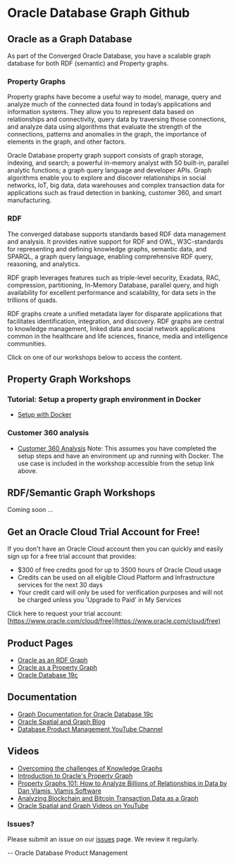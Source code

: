 # Oracle Database Graph Github

## Oracle as a Graph Database
As part of the Converged Oracle Database, you have a scalable graph database for both RDF (semantic) and Property graphs. 

### Property Graphs
Property graphs have become a useful way to model, manage, query and analyze much of the connected data found in today’s applications and information systems.  They allow you to represent data based on relationships and connectivity, query data by traversing those connections, and analyze data using algorithms that evaluate the strength of the connections, patterns and anomalies in the graph, the importance of elements in the graph, and other factors.

Oracle Database property graph support consists of graph storage, indexing, and search; a powerful in-memory analyst with 50 built-in, parallel analytic functions; a graph query language and developer APIs. Graph algorithms enable you to explore and discover relationships in social networks, IoT, big data, data warehouses and complex transaction data for applications such as fraud detection in banking, customer 360, and smart manufacturing.

### RDF 
The converged database supports standards based RDF data management and analysis. It provides native support for RDF and OWL, W3C-standards for representing and defining knowledge graphs, semantic data, and SPARQL, a graph query language, enabling comprehensive RDF query, reasoning, and analytics.  

RDF graph leverages features such as triple-level security, Exadata, RAC, compression, partitioning, In-Memory Database, parallel query, and high availability for excellent performance and scalability, for data sets in the trillions of quads.  

RDF graphs create a unified metadata layer for disparate applications that facilitates identification, integration, and discovery.  RDF graphs are central to knowledge management, linked data and social network applications common in the healthcare and life sciences, finance, media and intelligence communities.


Click on one of our workshops below to access the content.

## Property Graph Workshops

### Tutorial: Setup a property graph environment in Docker
- [Setup with Docker](https://oracle.github.io/learning-library/data-management-library/database/graph/livelabs/)

### Customer 360 analysis 
- [Customer 360 Analysis](https://oracle.github.io/learning-library/data-management-library/database/graph/livelabs/) 
Note: This assumes you have completed the setup steps and have an environment up and running with Docker. The use case is included in the workshop accessible from the setup link above. 

## RDF/Semantic Graph Workshops

Coming soon ...


## Get an Oracle Cloud Trial Account for Free!
If you don't have an Oracle Cloud account then you can quickly and easily sign up for a free trial account that provides:
- $300 of free credits good for up to 3500 hours of Oracle Cloud usage
- Credits can be used on all eligible Cloud Platform and Infrastructure services for the next 30 days
- Your credit card will only be used for verification purposes and will not be charged unless you 'Upgrade to Paid' in My Services

Click here to request your trial account: [https://www.oracle.com/cloud/free](https://www.oracle.com/cloud/free)


## Product Pages
- [Oracle as an RDF Graph](https://www.oracle.com/database/technologies/spatialandgraph/rdf-graph-features.html)
- [Oracle as a Property Graph](https://www.oracle.com/database/technologies/spatialandgraph/property-graph-features.html)
- [Oracle Database 19c](https://www.oracle.com/database/)

## Documentation
- [Graph Documentation for Oracle Database 19c](https://docs.oracle.com/en/database/oracle/oracle-database/19/spatial-and-graph.html)
- [Oracle Spatial and Graph Blog](https://blogs.oracle.com/oraclespatial/)
- [Database Product Management YouTube Channel](https://www.youtube.com/channel/UCr6mzwq_gcdsefQWBI72wIQ)

## Videos
- [Overcoming the challenges of Knowledge Graphs](https://youtu.be/csvEBI0swwo)
- [Introduction to Oracle's Property Graph](https://youtube.com/watch?v=-DYVgYJPbQA&feature=youtu.be)
- [Property Graphs 101: How to Analyze Billions of Relationships in Data by Dan Vlamis, Vlamis Software](https://youtu.be/qaQO-mW6lFs)
- [Analyzing Blockchain and Bitcoin Transaction Data as a Graph](https://youtu.be/w8OEVobyhFE)
- [Oracle Spatial and Graph Videos on YouTube](https://www.youtube.com/channel/UCZqBavfLlCuS0il6zNY696w)


### Issues?
Please submit an issue on our [issues](https://github.com/oracle/learning-library/issues) page.  We review it regularly.

-- Oracle Database Product Management
